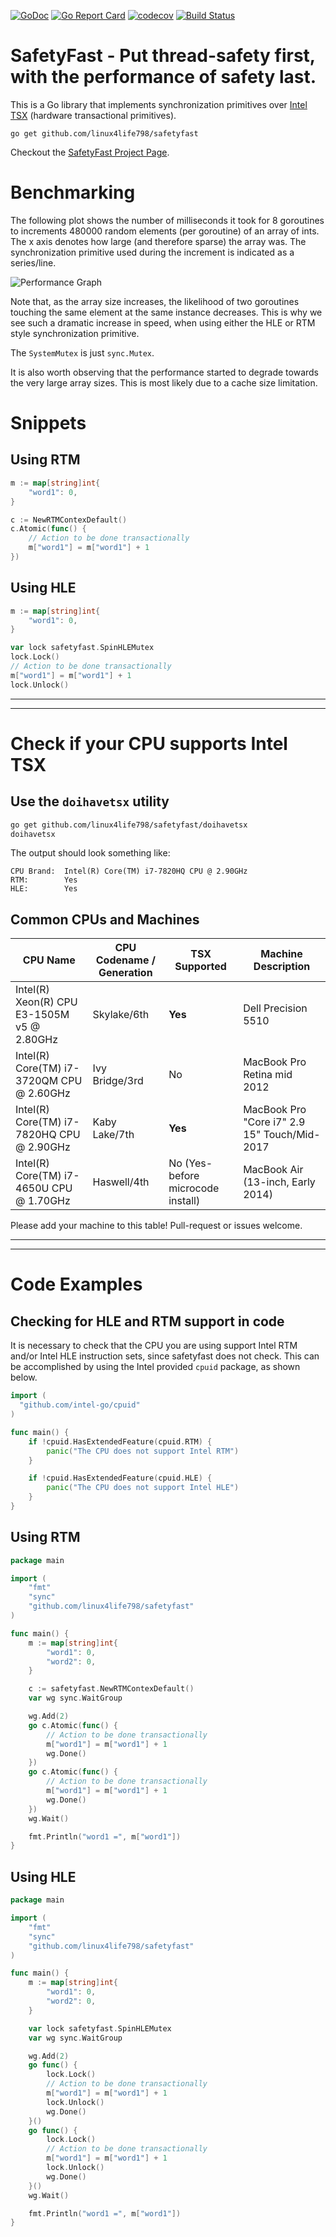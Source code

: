 [![GoDoc](https://godoc.org/github.com/linux4life798/safetyfast?status.svg)](https://godoc.org/github.com/linux4life798/safetyfast)
[![Go Report Card](https://goreportcard.com/badge/github.com/linux4life798/safetyfast)](https://goreportcard.com/report/github.com/linux4life798/safetyfast)
[![codecov](https://codecov.io/gh/linux4life798/safetyfast/branch/master/graph/badge.svg)](https://codecov.io/gh/linux4life798/safetyfast)
[![Build Status](https://travis-ci.org/linux4life798/safetyfast.svg?branch=master)](https://travis-ci.org/linux4life798/safetyfast)

# SafetyFast - Put thread-safety first, with the performance of safety last.

This is a Go library that implements synchronization primitives over
[Intel TSX][wikipedia-tsx] (hardware transactional primitives).

```shell
go get github.com/linux4life798/safetyfast
```

Checkout the [SafetyFast Project Page](http://craighesling.com/project/safetyfast).

# Benchmarking

The following plot shows the number of milliseconds it took for 8 goroutines
to increments 480000 random elements (per goroutine) of an array of ints.
The x axis denotes how large (and therefore sparse) the array was.
The synchronization primitive used during the increment is indicated as
a series/line.

![Performance Graph](benchmarks/output-craigmobileworkstation.svg)

Note that, as the array size increases, the likelihood of two goroutines
touching the same element at the same instance decreases.
This is why we see such a dramatic increase in speed, when using either
the HLE or RTM style synchronization primitive.

The `SystemMutex` is just `sync.Mutex`.

It is also worth observing that the performance started to degrade towards the
very large array sizes. This is most likely due to a cache size limitation.

# Snippets

## Using RTM

```go
m := map[string]int{
    "word1": 0,
}

c := NewRTMContexDefault()
c.Atomic(func() {
    // Action to be done transactionally
    m["word1"] = m["word1"] + 1
})
```

## Using HLE

```go
m := map[string]int{
    "word1": 0,
}

var lock safetyfast.SpinHLEMutex
lock.Lock()
// Action to be done transactionally
m["word1"] = m["word1"] + 1
lock.Unlock()
```

---
---

# Check if your CPU supports Intel TSX

## Use the `doihavetsx` utility
```bash
go get github.com/linux4life798/safetyfast/doihavetsx
doihavetsx
```

The output should look something like:
```
CPU Brand:  Intel(R) Core(TM) i7-7820HQ CPU @ 2.90GHz
RTM:        Yes
HLE:        Yes
```

## Common CPUs and Machines

| CPU Name                                   | CPU Codename / Generation | TSX Supported | Machine Description |
| ------------------------------------------ | ------------------------- | ------------- | ------------------- |
| Intel(R) Xeon(R) CPU E3-1505M v5 @ 2.80GHz | Skylake/6th               | **Yes**       | Dell Precision 5510 |
| Intel(R) Core(TM) i7-3720QM CPU @ 2.60GHz  | Ivy Bridge/3rd            | No            | MacBook Pro Retina mid 2012 |
| Intel(R) Core(TM) i7-7820HQ CPU @ 2.90GHz  | Kaby Lake/7th             | **Yes**       | MacBook Pro "Core i7" 2.9 15" Touch/Mid-2017 |
| Intel(R) Core(TM) i7-4650U CPU @ 1.70GHz   | Haswell/4th               | No (Yes-before microcode install) | MacBook Air (13-inch, Early 2014) |

Please add your machine to this table! Pull-request or issues welcome.

---
---

# Code Examples

## Checking for HLE and RTM support in code
It is necessary to check that the CPU you are using support Intel RTM and/or
Intel HLE instruction sets, since safetyfast does not check.
This can be accomplished by using the Intel provided `cpuid` package, as shown
below.

```go
import (
  "github.com/intel-go/cpuid"
)

func main() {
	if !cpuid.HasExtendedFeature(cpuid.RTM) {
		panic("The CPU does not support Intel RTM")
	}

	if !cpuid.HasExtendedFeature(cpuid.HLE) {
		panic("The CPU does not support Intel HLE")
	}
}

```

## Using RTM

```go
package main

import (
    "fmt"
    "sync"
    "github.com/linux4life798/safetyfast"
)

func main() {
    m := map[string]int{
        "word1": 0,
        "word2": 0,
    }

    c := safetyfast.NewRTMContexDefault()
    var wg sync.WaitGroup

    wg.Add(2)
    go c.Atomic(func() {
        // Action to be done transactionally
        m["word1"] = m["word1"] + 1
        wg.Done()
    })
    go c.Atomic(func() {
        // Action to be done transactionally
        m["word1"] = m["word1"] + 1
        wg.Done()
    })
    wg.Wait()

    fmt.Println("word1 =", m["word1"])
}
```

## Using HLE

```go
package main

import (
    "fmt"
    "sync"
    "github.com/linux4life798/safetyfast"
)

func main() {
    m := map[string]int{
        "word1": 0,
        "word2": 0,
    }

    var lock safetyfast.SpinHLEMutex
    var wg sync.WaitGroup

    wg.Add(2)
    go func() {
        lock.Lock()
        // Action to be done transactionally
        m["word1"] = m["word1"] + 1
        lock.Unlock()
        wg.Done()
    }()
    go func() {
        lock.Lock()
        // Action to be done transactionally
        m["word1"] = m["word1"] + 1
        lock.Unlock()
        wg.Done()
    }()
    wg.Wait()

    fmt.Println("word1 =", m["word1"])
}
```

[wikipedia-tsx]: https://en.wikipedia.org/wiki/Transactional_Synchronization_Extensions
